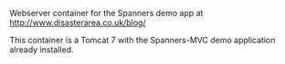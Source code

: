 Webserver container for the Spanners demo app at http://www.disasterarea.co.uk/blog/

This container is a Tomcat 7 with the Spanners-MVC demo application already installed.
